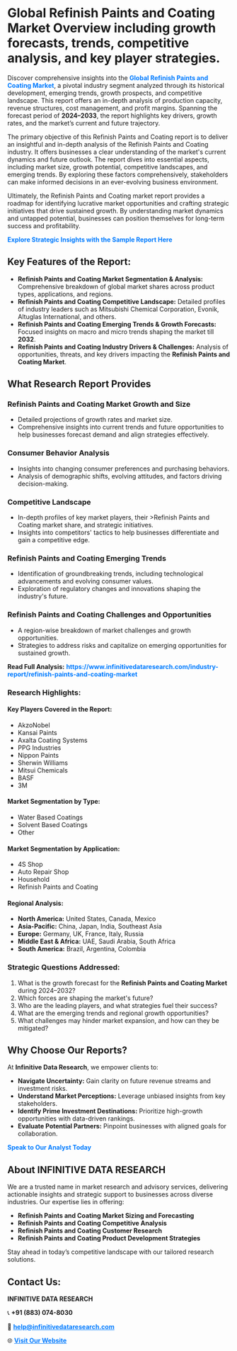 <h1>Global Refinish Paints and Coating Market Overview including growth forecasts, trends, competitive analysis, and key player strategies.</h1>
<p>
Discover comprehensive insights into the 
<a href="https://www.infinitivedataresearch.com/industry-report/refinish-paints-and-coating-market" rel="dofollow" style="color: #007BFF; text-decoration: none;"><strong>Global Refinish Paints and Coating Market</strong></a>, a pivotal industry segment analyzed through its historical development, emerging trends, growth prospects, and competitive landscape. This report offers an in-depth analysis of production capacity, revenue structures, cost management, and profit margins. Spanning the forecast period of <strong>2024–2033</strong>, the report highlights key drivers, growth rates, and the market’s current and future trajectory.
</p>
<p>
The primary objective of this Refinish Paints and Coating report is to deliver an insightful and in-depth analysis of the Refinish Paints and Coating industry. It offers businesses a clear understanding of the market's current dynamics and future outlook. The report dives into essential aspects, including market size, growth potential, competitive landscapes, and emerging trends. By exploring these factors comprehensively, stakeholders can make informed decisions in an ever-evolving business environment.
</p>
<p>
Ultimately, the Refinish Paints and Coating market report provides a roadmap for identifying lucrative market opportunities and crafting strategic initiatives that drive sustained growth. By understanding market dynamics and untapped potential, businesses can position themselves for long-term success and profitability.
</p>
<p>
<a href="https://www.infinitivedataresearch.com/request-sample/reportId=111235" style="color: #007BFF; text-decoration: none;"><strong>Explore Strategic Insights with the Sample Report Here</strong></a>
</p>

<h2>Key Features of the Report:</h2>
<ul>
<li><strong>Refinish Paints and Coating Market Segmentation & Analysis:</strong> Comprehensive breakdown of global market shares across product types, applications, and regions.</li>
<li><strong>Refinish Paints and Coating Competitive Landscape:</strong> Detailed profiles of industry leaders such as Mitsubishi Chemical Corporation, Evonik, Altuglas International, and others.</li>
<li><strong>Refinish Paints and Coating Emerging Trends & Growth Forecasts:</strong> Focused insights on macro and micro trends shaping the market till <strong>2032</strong>.</li>
<li><strong>Refinish Paints and Coating Industry Drivers & Challenges:</strong> Analysis of opportunities, threats, and key drivers impacting the <strong>Refinish Paints and Coating Market</strong>.</li>
</ul>

<h2>What Research Report Provides</h2>
<h3>Refinish Paints and Coating Market Growth and Size</h3>
<ul>
<li>Detailed projections of growth rates and market size.</li>
<li>Comprehensive insights into current trends and future opportunities to help businesses forecast demand and align strategies effectively.</li>
</ul>

<h3>Consumer Behavior Analysis</h3>
<ul>
<li>Insights into changing consumer preferences and purchasing behaviors.</li>
<li>Analysis of demographic shifts, evolving attitudes, and factors driving decision-making.</li>
</ul>

<h3>Competitive Landscape</h3>
<ul>
<li>In-depth profiles of key market players, their >Refinish Paints and Coating market share, and strategic initiatives.</li>
<li>Insights into competitors' tactics to help businesses differentiate and gain a competitive edge.</li>
</ul>

<h3>Refinish Paints and Coating Emerging Trends</h3>
<ul>
<li>Identification of groundbreaking trends, including technological advancements and evolving consumer values.</li>
<li>Exploration of regulatory changes and innovations shaping the industry's future.</li>
</ul>

<h3>Refinish Paints and Coating Challenges and Opportunities</h3>
<ul>
<li>A region-wise breakdown of market challenges and growth opportunities.</li>
<li>Strategies to address risks and capitalize on emerging opportunities for sustained growth.</li>
</ul>
<p><strong>Read Full Analysis:</strong> <a href="https://www.infinitivedataresearch.com/industry-report/refinish-paints-and-coating-market" rel="dofollow" style="color: #007BFF; text-decoration: none;"><strong>https://www.infinitivedataresearch.com/industry-report/refinish-paints-and-coating-market</strong></a></p>
<h3>Research Highlights:</h3>
<h4>Key Players Covered in the Report:</h4>
<ul><li>AkzoNobel</li><li>Kansai Paints</li><li>Axalta Coating Systems</li><li>PPG Industries</li><li>Nippon Paints</li><li>Sherwin Williams</li><li>Mitsui Chemicals</li><li>BASF</li><li>3M</li></ul>
<h4>Market Segmentation by Type:</h4>
<ul><li>Water Based Coatings</li><li>Solvent Based Coatings</li><li>Other</li></ul>
<h4>Market Segmentation by Application:</h4>
<ul><li>4S Shop</li><li>Auto Repair Shop</li><li>Household</li><li>Refinish Paints and Coating</li></ul>

<h4>Regional Analysis:</h4>
<ul>
<li><strong>North America:</strong> United States, Canada, Mexico</li>
<li><strong>Asia-Pacific:</strong> China, Japan, India, Southeast Asia</li>
<li><strong>Europe:</strong> Germany, UK, France, Italy, Russia</li>
<li><strong>Middle East & Africa:</strong> UAE, Saudi Arabia, South Africa</li>
<li><strong>South America:</strong> Brazil, Argentina, Colombia</li>
</ul>

<h3>Strategic Questions Addressed:</h3>
<ol>
<li>What is the growth forecast for the <strong>Refinish Paints and Coating Market</strong> during 2024–2032?</li>
<li>Which forces are shaping the market's future?</li>
<li>Who are the leading players, and what strategies fuel their success?</li>
<li>What are the emerging trends and regional growth opportunities?</li>
<li>What challenges may hinder market expansion, and how can they be mitigated?</li>
</ol>

<h2>Why Choose Our Reports?</h2>
<p>At <strong>Infinitive Data Research</strong>, we empower clients to:</p>
<ul>
<li><strong>Navigate Uncertainty:</strong> Gain clarity on future revenue streams and investment risks.</li>
<li><strong>Understand Market Perceptions:</strong> Leverage unbiased insights from key stakeholders.</li>
<li><strong>Identify Prime Investment Destinations:</strong> Prioritize high-growth opportunities with data-driven rankings.</li>
<li><strong>Evaluate Potential Partners:</strong> Pinpoint businesses with aligned goals for collaboration.</li>
</ul>
<p><a href="https://www.infinitivedataresearch.com/industry-report/refinish-paints-and-coating-market" rel="dofollow" style="color: #007BFF; text-decoration: none;"><strong>Speak to Our Analyst Today</strong></a></p>

<h2>About INFINITIVE DATA RESEARCH</h2>
<p>We are a trusted name in market research and advisory services, delivering actionable insights and strategic support to businesses across diverse industries. Our expertise lies in offering:</p>
<ul>
<li><strong>Refinish Paints and Coating Market Sizing and Forecasting</strong></li>
<li><strong>Refinish Paints and Coating Competitive Analysis</strong></li>
<li><strong>Refinish Paints and Coating Customer Research</strong></li>
<li><strong>Refinish Paints and Coating Product Development Strategies</strong></li>
</ul>
<p>Stay ahead in today’s competitive landscape with our tailored research solutions.</p>

<h2>Contact Us:</h2>
<p><strong>INFINITIVE DATA RESEARCH</strong></p>
<p>📞 <strong>+91 (883) 074-8030</strong></p>
<p>📧 <strong><a href="mailto:help@infinitivedataresearch.com" style="color: #007BFF;">help@infinitivedataresearch.com</a></strong></p>
<p>🌐 <strong><a href="https://www.infinitivedataresearch.com" rel="dofollow" style="color: #007BFF;">Visit Our Website</a></strong></p>